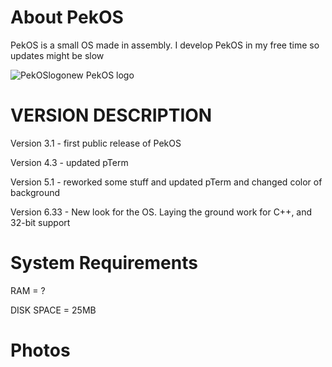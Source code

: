 
# About PekOS
PekOS is a small OS made in assembly. I develop PekOS in my free time so updates might be slow 

![PekOSlogonew](https://user-images.githubusercontent.com/94230991/149319315-a9a305ab-6b3d-4501-a50e-cd7600890cb8.png)  PekOS logo

# VERSION DESCRIPTION

Version 3.1 - first public release of PekOS

Version 4.3 - updated pTerm

Version 5.1 - reworked some stuff and updated pTerm and changed color of background

Version 6.33 - New look for the OS. Laying the ground work for C++, and 32-bit support

# System Requirements

RAM = ?

DISK SPACE = 25MB

# Photos


